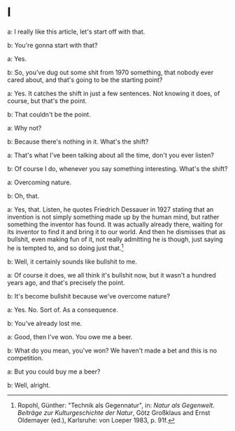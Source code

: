 # I
a: I really like this article, let's start off with that.

b: You're gonna start with that?

a: Yes.

b: So, you've dug out some shit from 1970 something, that nobody ever cared about, and that's going to be the starting point?

a: Yes. It catches the shift in just a few sentences. Not knowing it does, of course, but that's the point.

b: That couldn't be the point.

a: Why not?

b: Because there's nothing in it. What's the shift?

a: That's what I've been talking about all the time, don't you ever listen?

b: Of course I do, whenever you say something interesting. What's the shift?

a: Overcoming nature.

b: Oh, that.

a: Yes, that.
Listen, he quotes Friedrich Dessauer in 1927 stating that an invention is not simply something made up by the human mind, but rather something the inventor has found. It was actually already there, waiting for its inventor to find it and bring it to our world. And then he dismisses that as bullshit, even making fun of it, not really admitting he is though, just saying he is tempted to, and so doing just that.[^1]

b: Well, it certainly sounds like bullshit to me.

a: Of course it does, we all think it's bullshit now, but it wasn't a hundred years ago, and that's precisely the point.

b: It's become bullshit because we've overcome nature? 

a: Yes. No. Sort of. As a consequence. 

b: You've already lost me.

a: Good, then I've won. You owe me a beer.

b: What do you mean, you've won? We haven't made a bet and this is no competition.

a: But you could buy me a beer?

b: Well, alright.

[^1]: Ropohl, Günther: "Technik als Gegennatur", in: *Natur als Gegenwelt. Beiträge zur Kulturgeschichte der Natur*, Götz Großklaus and Ernst Oldemayer (ed.), Karlsruhe: von Loeper 1983, p. 91f.